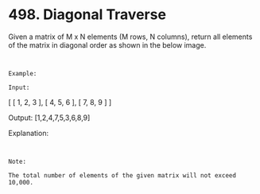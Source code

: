 # 498. Diagonal Traverse

Given a matrix of M x N elements (M rows, N columns), return all elements of the matrix in
        diagonal order as shown in the below image.

     

    Example:

    Input:
[
 [ 1, 2, 3 ],
 [ 4, 5, 6 ],
 [ 7, 8, 9 ]
]

Output:  [1,2,4,7,5,3,6,8,9]

Explanation:

     

    Note:

    The total number of elements of the given matrix will not exceed 10,000.